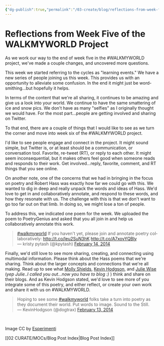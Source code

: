 ```yaml
---
{"dg-publish":true,"permalink":"/03-create/blog/reflections-from-week-five-of-the-walkmyworld-project/","title":"Reflections from Week Five of the #WALKMYWORLD Project","tags":["poetry","walkmyworld"]}
---
```


# Reflections from Week Five of the WALKMYWORLD Project

As we work our way to the end of week five in the #WALKMYWORLD project, we've made a couple changes, and uncovered more questions.

This week we started referring to the cycles as "learning events." We have a new series of people joining us this week. This provides us with an opportunity to alleviate some confusion. In the end it might just be word-smithing...but hopefully it helps.

In terms of the content that we're all sharing, it continues to be amazing and give us a look into your world. We continue to have the same smattering of ice and snow pics. We don't have as many "selfies" as I originally thought we would have. For the most part...people are getting involved and sharing on Twitter.

To that end, there are a couple of things that I would like to see as we turn the corner and move into week six of the #WALKMYWORLD project.

I'd like to see people engage and connect in the project. It might sound simple, but Twitter is, or at least should be a communication, or conversation tool. Favorite, re-tweet (RT), or reply to each other. It might seem inconsequential, but it makes others feel good when someone reads and responds to their work. Get involved...reply, favorite, comment, and RT things that you see online.

On another note, one of the concerns that we had in bringing in the focus on poetry and Robert Hass was exactly how far we could go with this. We wanted to dig in deep and really unpack the words and ideas of Hass. We'd love to get in and collaboratively annotate, and respond to these words, and how they resonate with us. The challenge with this is that we don't want to go too far out on that limb. In doing so, we might lose a ton of people.

To address this, we indicated one poem for the week. We uploaded the poem to PoetryGenius and asked that you all join in and help us collaboratively annotate this work.

<blockquote class="twitter-tweet" lang="en"><a href="https://twitter.com/search?q=%23walkmyworld&amp;src=hash">#walkmyworld</a> If you haven't yet, please join and annotate poetry collaboratively: <a href="http://t.co/leu2SuN3hK">http://t.co/leu2SuN3hK</a> <a href="http://t.co/A7xovYQBly">http://t.co/A7xovYQBly</a><div></div>— kristy pytash (@kpytash) <a href="https://twitter.com/kpytash/statuses/434389001206628352">February 14, 2014</a></blockquote>
<script charset="utf-8" type="text/javascript" src="//platform.twitter.com/widgets.js" async></script>

Finally, we'd still love to see more sharing, creating, and connecting using multimodal information. Please think about the Hass poems that we're sharing. Think about the larger concepts and connections that we're all making. Read up to see what [Molly Shields](http://technoliteracy.org/), [Kevin Hodgson](https://dogtrax.edublogs.org/), and [Julie Wise](http://www.flirtyourwaytoana.blogspot.com/) (_yep Julie..I called you out...now you have to blog :)_ ) think and share on their blogs. And as Kevin Hodgson stated, we'd love to see more of you integrate some of this poetry, and either reflect, or create your own work and share it with us on #WALKMYWORLD.

<blockquote class="twitter-tweet" lang="en">Hoping to see some <a href="https://twitter.com/search?q=%23walkmyworld&amp;src=hash">#walkmyworld</a> folks take a turn into poetry as they document their world. Put words to image. Sound to the Still.<div></div>— KevinHodgson (@dogtrax) <a href="https://twitter.com/dogtrax/statuses/433773914788225025">February 13, 2014</a></blockquote> 

Image CC by [Esperimenti](http://www.deviantart.com/art/Walking-in-mystery-land-146217026)

[[02 CURATE/MOCs/Blog Post Index\|Blog Post Index]]